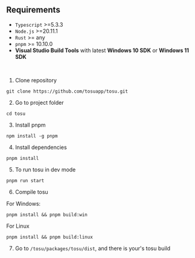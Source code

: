 

## Requirements

- `Typescript` >=5.3.3
- `Node.js` >=20.11.1
- `Rust` >= any
- `pnpm` >= 10.10.0
- **Visual Studio Build Tools** with latest **Windows 10 SDK** or **Windows 11 SDK**

<br />

1. Clone repository

```
git clone https://github.com/tosuapp/tosu.git
```

2. Go to project folder
```
cd tosu
```

3. Install pnpm
```
npm install -g pnpm
```

4. Install dependencies
```
pnpm install
```

5. To run tosu in dev mode
```
pnpm run start
```


6. Compile tosu

For Windows:
```
pnpm install && pnpm build:win
```

For Linux
```
pnpm install && pnpm build:linux
```

7. Go to `/tosu/packages/tosu/dist`, and there is your's tosu build
